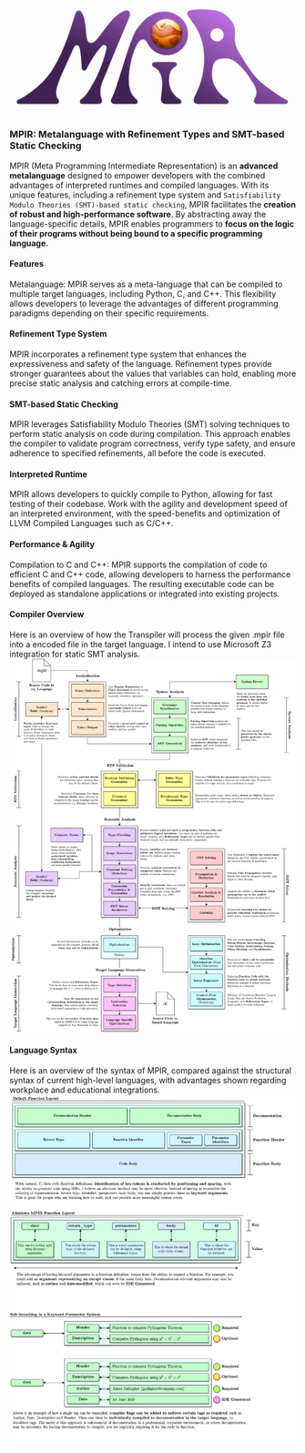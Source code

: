 ![](docbank/imagebank/Logo.png)
### MPIR: Metalanguage with Refinement Types and SMT-based Static Checking

MPIR (Meta Programming Intermediate Representation) is an **advanced metalanguage** designed to empower developers with the combined advantages of interpreted runtimes and compiled languages. With its unique features, including a refinement type system and `Satisfiability Modulo Theories (SMT)-based static checking`, MPIR facilitates the **creation of robust and high-performance software**. By abstracting away the language-specific details, MPIR enables programmers to **focus on the logic of their programs without being bound to a specific programming language.**

#### Features
Metalanguage: MPIR serves as a meta-language that can be compiled to multiple target languages, including Python, C, and C++. This flexibility allows developers to leverage the advantages of different programming paradigms depending on their specific requirements.

#### Refinement Type System
MPIR incorporates a refinement type system that enhances the expressiveness and safety of the language. Refinement types provide stronger guarantees about the values that variables can hold, enabling more precise static analysis and catching errors at compile-time.
<br>

#### SMT-based Static Checking
MPIR leverages Satisfiability Modulo Theories (SMT) solving techniques to perform static analysis on code during compilation. This approach enables the compiler to validate program correctness, verify type safety, and ensure adherence to specified refinements, all before the code is executed.
<br>

#### Interpreted Runtime
MPIR allows developers to quickly compile to Python, allowing for fast testing of their codebase. Work with the agility and development speed of an interpreted environment, with the speed-benefits and optimization of LLVM Compiled Languages such as C/C++.
<br>

#### Performance & Agility
Compilation to C and C++: MPIR supports the compilation of code to efficient C and C++ code, allowing developers to harness the performance benefits of compiled languages. The resulting executable code can be deployed as standalone applications or integrated into existing projects.
<br>

#### Compiler Overview<br>
Here is an overview of how the Transpiler will process the given .mpir file into a encoded file in the target language. I intend to use Microsoft Z3 integration for static SMT analysis.<br>
![](docbank/imagebank/High%20Level%20Overview.png)

#### Language Syntax
Here is an overview of the syntax of MPIR, compared against the structural syntax of current high-level languages, with advantages shown regarding workplace and educational integrations.<br>
![](docbank/imagebank/Format%20Overview.png)